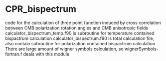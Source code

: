 # CPR_bispectrum
code for the calculation of three point function induced by cross correlation between CMB polarization rotation angles and CMB anisotropic fields
calculator_bispectrum_temp.f90 is subroutine for temperature contained bispactrum calculation
calculator_bispectrum.f90 is total calculation file, also contain subroutine for polarization  contained bispactrum calculation
There are large amount of  wigner symbols calculation, so  wignerSymbols-fortran.f deals with this module

